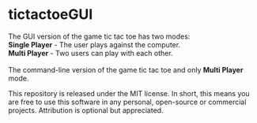 # tictactoeGUI
The GUI version of the game tic tac toe has two modes:<br>
  **Single Player** - The user plays against the computer. <br>
  **Multi Player** - Two users can play with each other.<br><br>
The command-line version of the game tic tac toe and only **Multi Player** mode.
<br> 

This repository is released under the MIT license. In short, this means you are free to use this software in any personal, open-source or commercial projects. Attribution is optional but appreciated.
